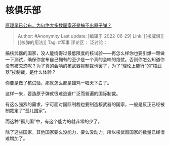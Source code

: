 # 核俱乐部
[原理早已公布，为何绝大多数国家还是搞不出原子弹？](https://www.zhihu.com/question/346690458/answer/832206394)

> Author: #Anonymity
> Last update: [编辑于 2022-06-29]
> Link: [[核威慑]] [[核弹的用法]]
> Tag: #军事
> 评论区：
> 泛讨论：

搞核武器的国家，没人能绕得过最低限度的核试验——再怎么样你也要引爆一颗做一下测试，确保你宣布自己拥有的至少是一个真的会响的炮仗。否则你怎么知道你没有被忽悠呢？为了真的会响的核武器挨制裁也罢了，为了“理论上能行”的“核武器”挨制裁，是什么体验？

你要是做了核试验，那就怎么都是雄鸡一唱天下白了。

这样一来，要造原子弹就很难逃避广泛而普遍的国际制裁。

有这么强烈的需求，宁可面对国际制裁也要制造核武器的国家，一般是反正已经被制裁定了“孤儿国家”。

而这种“孤儿国”中，有这个能力的就非常的少了。

除了这些国家，其他国家要么没能力，要么没动力，所以核武器国家的数量已经很难增加了。
